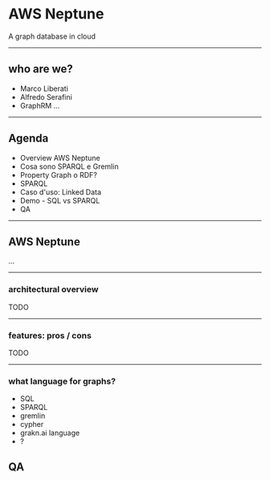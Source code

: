 


# AWS Neptune 

A graph database in cloud

---

## who are we?

+ Marco Liberati
+ Alfredo Serafini
+ GraphRM ...

---

## Agenda

+ Overview AWS Neptune 
+ Cosa sono SPARQL e Gremlin
+ Property Graph o RDF?
+ SPARQL
+ Caso d'uso: Linked Data
+ Demo - SQL vs SPARQL
+ QA


---

## AWS Neptune

...

---

### architectural overview

TODO

---

### features: pros / cons

TODO

---

### what language for graphs?
+ SQL
+ SPARQL
+ gremlin
+ cypher
+ grakn.ai language
+ ?

## QA






 

